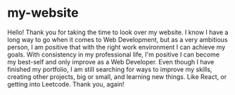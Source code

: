 # my-website
Hello! Thank you for taking the time to look over my website. I know I have a long way to go when it comes to Web Development, but as a very ambitious person, I am positive that with the right work environment I can achieve my goals. With consistency in my professional life, I'm positive I can become my best-self and only improve as a Web Developer. Even though I have finished my portfolio, I am still searching for ways to improve my skills, creating other projects, big or small, and learning new things. Like React, or getting into Leetcode. 
Thank you, again!
